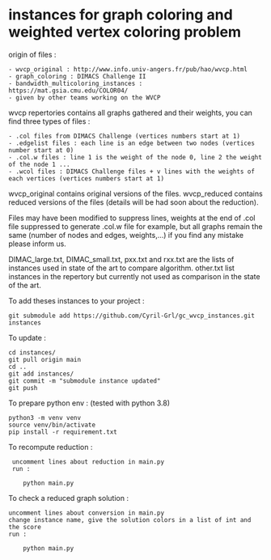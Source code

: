 # instances for graph coloring and weighted vertex coloring problem

origin of files :

    - wvcp_original : http://www.info.univ-angers.fr/pub/hao/wvcp.html
    - graph_coloring : DIMACS Challenge II
    - bandwidth_multicoloring_instances : https://mat.gsia.cmu.edu/COLOR04/
    - given by other teams working on the WVCP

wvcp repertories contains all graphs gathered and their weights, you can find three types of files :

    - .col files from DIMACS Challenge (vertices numbers start at 1)
    - .edgelist files : each line is an edge between two nodes (vertices number start at 0)
    - .col.w files : line 1 is the weight of the node 0, line 2 the weight of the node 1 ...
    - .wcol files : DIMACS Challenge files + v lines with the weights of each vertices (vertices numbers start at 1)

wvcp_original contains original versions of the files.
wvcp_reduced contains reduced versions of the files (details will be had soon about the reduction).

Files may have been modified to suppress lines, weights at the end of .col file suppressed to generate .col.w file for example, but all graphs remain the same (number of nodes and edges, weights,...) if you find any mistake please inform us.

DIMAC_large.txt, DIMAC_small.txt, pxx.txt and rxx.txt are the lists of instances used in state of the art to compare algorithm. other.txt list instances in the repertory but currently not used as comparison in the state of the art.

To add theses instances to your project :

    git submodule add https://github.com/Cyril-Grl/gc_wvcp_instances.git instances

To update :

    cd instances/
    git pull origin main
    cd ..
    git add instances/
    git commit -m "submodule instance updated"
    git push

To prepare python env : (tested with python 3.8)

    python3 -m venv venv
    source venv/bin/activate
    pip install -r requirement.txt

To recompute reduction :

     uncomment lines about reduction in main.py
     run :

    	python main.py

To check a reduced graph solution :

    uncomment lines about conversion in main.py
    change instance name, give the solution colors in a list of int and the score
    run :

    	python main.py
